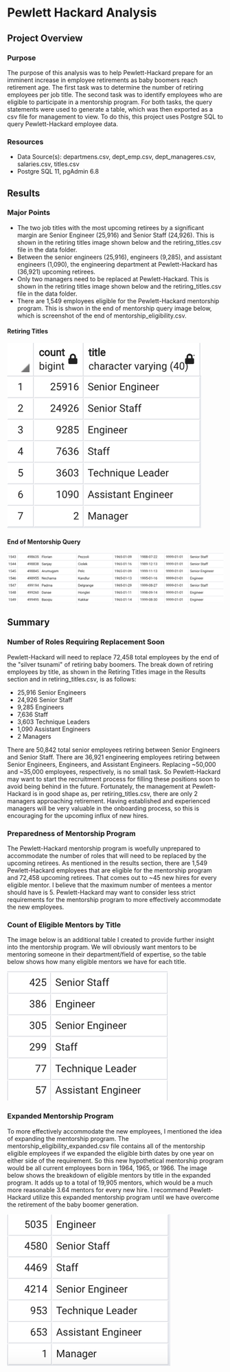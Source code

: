 # Pewlett Hackard Analysis

## Project Overview

### Purpose 
The purpose of this analysis was to help Pewlett-Hackard prepare for an imminent increase in employee retirements as baby boomers reach retirement age. The first task was to determine the number of retiring employees per job title. The second task was to identify employees who are eligible to participate in a mentorship program. For both tasks, the query statements were used to generate a table, which was then exported as a csv file for management to view. To do this, this project uses Postgre SQL to query Pewlett-Hackard employee data.

### Resources
- Data Source(s): departmens.csv, dept_emp.csv, dept_manageres.csv, salaries.csv, titles.csv
- Postgre SQL 11, pgAdmin 6.8

## Results
### Major Points
- The two job titles with the most upcoming retirees by a significant margin are Senior Engineer (25,916) and Senior Staff (24,926). This is shown in the retiring titles image shown below and the retiring_titles.csv file in the data folder.
- Between the senior engineers (25,916), engineers (9,285), and assistant engineers (1,090), the engineering department at Pewlett-Hackard has (36,921) upcoming retirees.
- Only two managers need to be replaced at Pewlett-Hackard. This is shown in the retiring titles image shown below and the retiring_titles.csv file in the data folder. 
- There are 1,549 employees eligible for the Pewlett-Hackard mentorship program. This is shwon in the end of mentorship query image below, which is screenshot of the end of mentorship_eligibility.csv.

#### Retiring Titles
![Retiring Titles](/Data/retiring_titles.png?raw=true "Title")

#### End of Mentorship Query
![End of Mentorship Query](/Data/mentorship_query_end.png?raw=true "Title")

## Summary

### Number of Roles Requiring Replacement Soon
Pewlett-Hackard will need to replace 72,458 total employees by the end of the "silver tsunami" of retiring baby boomers. The break down of retiring employees by title, as shown in the Retiring Titles image in the Results section and in retiring_titles.csv,  is as follows: 
- 25,916 Senior Engineers 
- 24,926 Senior Staff 
- 9,285 Engineers
- 7,636 Staff
- 3,603 Technique Leaders
- 1,090 Assistant Engineers
- 2 Managers

There are 50,842 total senior employees retiring between Senior Engineers and Senior Staff. There are 36,921 engineering employees retiring between Senior Engineers, Engineers, and Assistant Engineers. Replacing ~50,000 and ~35,000 employees, respectively, is no small task. So Pewlett-Hackard may want to start the recruitment process for filling these positions soon to avoid being behind in the future. Fortunately, the management at Pewlett-Hackard is in good shape as, per retiring_titles.csv, there are only 2 managers approaching retirement. Having established and experienced managers will be very valuable in the onboarding process, so this is encouraging for the upcoming influx of new hires. 
 
### Preparedness of Mentorship Program
The Pewlett-Hackard mentorship program is woefully unprepared to accommodate the number of roles that will need to be replaced by the upcoming retirees. As mentioned in the results section, there are 1,549 Pewlett-Hackard employees that are eligible for the mentorship program and 72,458 upcoming retirees. That comes out to ~45 new hires for every eligible mentor. I believe that the maximum number of mentees a mentor should have is 5. Pewlett-Hackard may want to consider less strict requirements for the mentorship program to more effectively accommodate the new employees.


### Count of Eligible Mentors by Title
The image below is an additional table I created to provide further insight into the mentorship program. We will obviously want mentors to be mentoring someone in their department/field of expertise, so the table below shows how many eligible mentors we have for each title.

![Mentorship Titles](/Data/mentorship_titles.png?raw=true "Title")


### Expanded Mentorship Program
To more effectively accommodate the new employees, I mentioned the idea of expanding the mentorship program. The mentorship_eligibility_expanded.csv file contains all of the mentorship eligible employees if we expanded the eligible birth dates by one year on either side of the requirement. So this new hypothetical mentorship program would be all current employees born in 1964, 1965, or 1966. The image below shows the breakdown of eligible mentors by title in the expanded program. It adds up to a total of 19,905 mentors, which would be a much more reasonable 3.64 mentors for every new hire. I recommend Pewlett-Hackard utilize this expanded mentorship program until we have overcome the retirement of the baby boomer generation.

![Mentorship Titles](/Data/mentorship_titles_expanded.png?raw=true "Title")